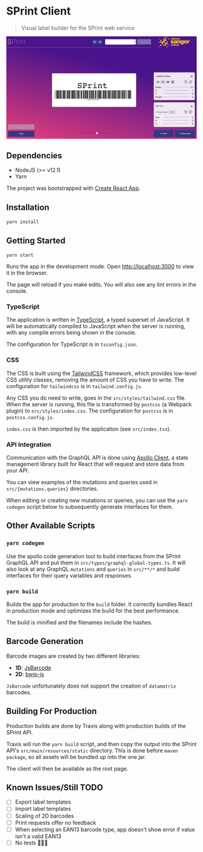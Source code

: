 # SPrint Client

> Visual label builder for the SPrint web service

![SPrint screenshot](sprint_screenshot.png)

## Dependencies

- NodeJS (>= v12.1)
- Yarn

The project was bootstrapped with [Create React App](https://github.com/facebook/create-react-app).

## Installation

```
yarn install
```

## Getting Started

```
yarn start
```

Runs the app in the development mode. Open [http://localhost:3000](http://localhost:3000) to view it in the browser.

The page will reload if you make edits. You will also see any lint errors in the console.

### TypeScript

The application is written in [TypeScript](https://www.typescriptlang.org/), a typed superset of JavaScript. It will be automatically compiled to JavaScript when the server is running, with any compile errors being shown in the console.

The configuration for TypeScript is in `tsconfig.json`.

### CSS

The CSS is built using the [TailwindCSS](https://tailwindcss.com/) framework, which provides low-level CSS utility classes, removing the amount of CSS you have to write. The configuration for `tailwindcss` is in `tailwind.config.js`.

Any CSS you do need to write, goes in the `src/styles/tailwind.css` file. When the server is running, this file is transformed by `postcss` (a Webpack plugin) to `src/styles/index.css`. The configuration for `postcss` is in `postcss.config.js`.

`index.css` is then imported by the application (see `src/index.tsx`).

### API Integration

Communication with the GraphQL API is done using [Apollo Client](https://www.apollographql.com/docs/react/), a state management library built for React that will request and store data from your API.

You can view examples of the mutations and queries used in `src/{mutations,queries}` directories. 

When editing or creating new mutations or queries, you can use the `yarn codegen` script below to subsequently generate interfaces for them.

## Other Available Scripts

### `yarn codegen`

Use the apollo code generation tool to build interfaces from the SPrint GraphQL API and put them in `src/types/graphql-global-types.ts`. It will also look at any GraphQL `mutations` and `queries` in `src/**/*` and build interfaces for their query variables and responses.

### `yarn build`

Builds the app for production to the `build` folder. It correctly bundles React in production mode and optimizes the build for the best performance.

The build is minified and the filenames include the hashes.

## Barcode Generation

Barcode images are created by two different libraries:

- **1D**: [JsBarcode](https://github.com/lindell/JsBarcode)
- **2D**: [bwip-js](https://github.com/metafloor/bwip-js)

`JsBarcode` unfortunately does not support the creation of `datamatrix` barcodes. 

## Building For Production

Production builds are done by Travis along with production builds of the SPrint API.

Travis will run the `yarn build` script, and then copy the output into the SPrint API's `src/main/resources/static` directory. This is done before `maven package`, so all assets will be bundled up into the one jar.

The client will then be available as the root page. 

## Known Issues/Still TODO

- [ ] Export label templates
- [ ] Import label templates
- [ ] Scaling of 2D barcodes
- [ ] Print requests offer no feedback
- [ ] When selecting an EAN13 barcode type, app doesn't show error if value isn't a valid EAN13
- [ ] No tests 🤦🏻‍♀️
